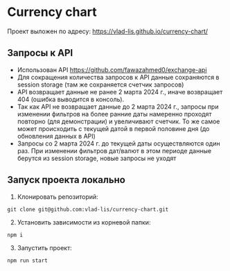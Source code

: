 # Currency chart

Проект выложен по адресу: https://vlad-lis.github.io/currency-chart/

## Запросы к API

- Использован API https://github.com/fawazahmed0/exchange-api
- Для сокращения количества запросов к API данные сохраняются в session storage (там же сохраняется счетчик запросов)
- API возвращает данные не ранее 2 марта 2024 г., иначе возвращает 404 (ошибка выводится в консоль).
- Так как API не возвращает данные до 2 марта 2024 г., запросы при изменении фильтров на более ранние даты намеренно проходят повторно (для демонстрации) и увеличивают счетчик. То же самое может происходить с текущей датой в первой половине дня (до обновления данных в API)
- Запросы со 2 марта 2024 г. до текущей даты осуществляются один раз. При изменении фильтров дат/валют в этом периоде данные берутся из session storage, новые запросы не уходят

## Запуск проекта локально

1. Клонировать репозиторий:

```
git clone git@github.com:vlad-lis/currency-chart.git
```

2. Установить зависимости из корневой папки:

```
npm i
```

3. Запустить проект:

```
npm run start
```
